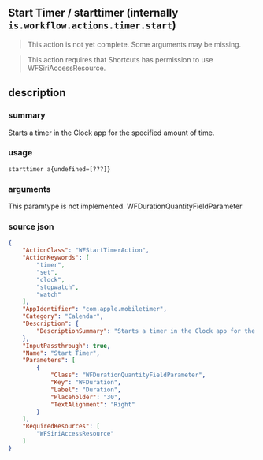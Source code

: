 
## Start Timer / starttimer (internally `is.workflow.actions.timer.start`)

> This action is not yet complete. Some arguments may be missing.


> This action requires that Shortcuts has permission to use WFSiriAccessResource.


## description
### summary
Starts a timer in the Clock app for the specified amount of time.


### usage
`starttimer a{undefined=[???]}`

### arguments
This paramtype is not implemented. WFDurationQuantityFieldParameter

### source json

```json
{
	"ActionClass": "WFStartTimerAction",
	"ActionKeywords": [
		"timer",
		"set",
		"clock",
		"stopwatch",
		"watch"
	],
	"AppIdentifier": "com.apple.mobiletimer",
	"Category": "Calendar",
	"Description": {
		"DescriptionSummary": "Starts a timer in the Clock app for the specified amount of time."
	},
	"InputPassthrough": true,
	"Name": "Start Timer",
	"Parameters": [
		{
			"Class": "WFDurationQuantityFieldParameter",
			"Key": "WFDuration",
			"Label": "Duration",
			"Placeholder": "30",
			"TextAlignment": "Right"
		}
	],
	"RequiredResources": [
		"WFSiriAccessResource"
	]
}
```
